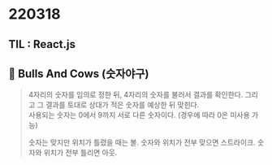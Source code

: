 # 220318
## TIL : React.js

## 🎲 Bulls And Cows (숫자야구)

> 4자리의 숫자를 임의로 정한 뒤, 4자리의 숫자를 불러서 결과를 확인한다. 
그리고 그 결과를 토대로 상대가 적은 숫자를 예상한 뒤 맞힌다.  
>사용되는 숫자는 0에서 9까지 서로 다른 숫자이다. (경우에 따라 0은 미사용 가능)
>
> 숫자는 맞지만 위치가 틀렸을 때는 볼.
숫자와 위치가 전부 맞으면 스트라이크.
숫자와 위치가 전부 틀리면 아웃.
